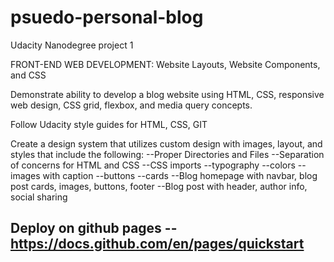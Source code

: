 # psuedo-personal-blog
Udacity Nanodegree project 1

FRONT-END WEB
DEVELOPMENT:
Website Layouts, Website
Components, and CSS

Demonstrate ability to develop a blog website using HTML, CSS, responsive web design, CSS grid, flexbox, and media query concepts.

Follow Udacity style guides for HTML, CSS, GIT

Create a design system that utilizes custom design with images, layout, and styles that include the following:
--Proper Directories and Files
--Separation of concerns for HTML and CSS
--CSS imports
--typography 
--colors
--images with caption
--buttons
--cards
--Blog homepage with navbar, blog post cards, images, buttons, footer
--Blog post with header, author info, social sharing

Deploy on github pages 
--https://docs.github.com/en/pages/quickstart
--
